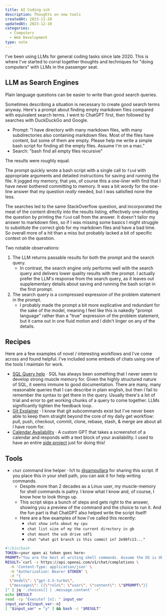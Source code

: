 ```yaml
---
title: AI Coding-ish
description: Thoughts on new tools
createdAt: 2023-11-20
updatedAt: 2023-12-10
categories:
  - Computers
  - Web Development
type: note
---
```

I've been using LLMs for general coding tasks since late 2020. This is where I've started to corral together thoughts and techniques for "doing computers" with LLMs in the passenger seat.

## LLM as Search Engines

Plain language questions can be easier to write than good search queries.

Sometimes describing a situation is necessary to create good search terms anyway. Here's a prompt about finding empty markdown files compared with equivalent search terms. I went to ChatGPT first, then followed by searches with DuckDuckGo and Google.

- Prompt: "I have directory with many markdown files, with many subdirectories also containing markdown files. Most of the files have content, but some of them are empty. Please help me write a simple bash script for finding all the empty files. Assume I'm on a mac."
- Search: "bash find all empty files recursive"

The results were roughly equal.

The prompt quickly wrote a bash script with a single call to `find` with appropriate arguments and detailed instructions for saving and running the file. It jogged my memory, that yes, of course this a one-liner with find that I have never bothered committing to memory. It was a bit wordy for the one-line answer that my question _really_ needed, but I was satisfied none the less.

The searches led to the same StackOverflow question, and incorporated the meat of the content directly into the results listing, effectively one-shotting the question by printing the `find` call from the answer. It doesn't tailor my answer to markdown files, so if I was missing some basics I might struggle to substitute the correct glob for my markdown files and have a bad time. So overall more of a hit than a miss but probably lacked a bit of specific context on the question.

Two notable observations:

1. The LLM returns passable results for both the prompt and the search query. 
	- In contrast, the search engine only performs well with the search query and delivers lower quality results with the prompt. I actually prefer the LLM's response from the search query, as it leaves out supplementary details about saving and running the bash script in the first prompt.
2. The search query is a compressed expression of the problem statement in the prompt.
	- I probably made the prompt a bit more explicative and redundant for the sake of the model, meaning I feel like this is nakedly "prompt language" rather than a "true" expression of the problem statement, but it came out in one fluid motion and I didn't linger on any of the details.

## Recipes

Here are a few examples of novel / interesting workflows and I've come across and found helpful. I've included some embeds of chats using one of the tools I maintain for work.

- [SQL Query help](https://bench.io/share/6LwIvGnaOJ9jDenPxNNh9u) &middot; SQL has always been something that I never seem to develop strong muscle memory for. Given the highly structured nature of SQL, it seems immune to good documentation. There are many, many reasonable queries that I can describe in plain english, but then I fail to remember the syntax to get there in the query. Usually there's a lot of trial and error to get working chunks of a query to come together. LLMs significantly tighten the feedback loop.
- [Git Explainer](https://chat.0x01.ai/share/FEuWEKM) &middot; I know that git subcommands exist but I've never been able to keep them straight beyond the core of my daily get workflow: pull, push, checkout, commit, clone, rebase, stash, & merge are about all I have room for.
- [Calendar Availability](https://chat.openai.com/g/g-0yja9C7Ik-calendar-availability) &middot; A custom GPT that takes a screenshot of a calendar and responds with a text block of your availability. I used to have an entire [side project](https://github.com/wookiehangover/when.works) just for doing this!

## Tools

- `chat` command line helper &middot; h/t to [@sampullara](https://twitter.com/sampullara) for sharing this script. If you place this in your shell path, you can ask it for help writing commands.
  - Despite more than 2 decades as a Linux user, my muscle-memory for shell commands is paltry. I know what I know and, of course, I know how to look things up.
  - This script skips a bunch of steps and gets right to the answer, showing you a preview of the command and the choice to run it. And the fun part is that ChatGPT also helped write the script itself!
  - Here are a few examples of how I've called this recently:
    - `chat show info about my cpu` 
    - `chat list size of my the current directory in gb`
    - `chat mount the usb drive sdf1`
    - `chat "what git branch is this commit in? 2e90fc13..."`

```bash
#!/bin/bash
TOKEN=<your open ai token goes here>
PROMPT="You are the best at writing shell commands. Assume the OS is Ubuntu. I want you to respond with only the shell commands separated by semicolons and no commentary. Here is what I want to do: $@"
RESULT=`curl -s https://api.openai.com/v1/chat/completions \
  -H 'Content-Type: application/json' \
  -H "Authorization: Bearer $TOKEN" \
  -d "{
  \"model\": \"gpt-3.5-turbo\",
  \"messages\": [{\"role\": \"user\", \"content\": \"$PROMPT\"}]
}" | jq '.choices[] | .message.content' -r`
echo $RESULT
read -rp "Execute? [n]: " input_var
input_var=${input_var:-n}
[ "$input_var" = "y" ] && bash -c "$RESULT"
```